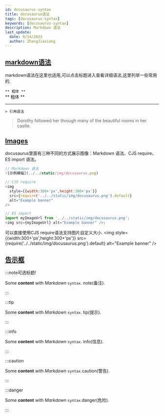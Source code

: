 ```yaml
---
id: docusaurus-syntax
title: docusaurus语法
tags: [docusaurus-syntax]
keywords: [docusaurus-syntax]
description: Markdown 语法
last_update:
  date: 9/14/2023
  author: ZhangJiaxiang
---
```


## [markdown语法](https://markdown.com.cn/basic-syntax/)

markdown语法在这里也适用,可以点击标题进入查看详细语法,这里列举一些常用的.

`** 粗体 **`  
** 粗体 **
***
`> 引用语法`
> Dorothy followed her through many of the beautiful rooms in her castle.


## [Images](https://docusaurus.io/zh-CN/docs/markdown-features/assets#images)

docusaurus里面有三种不同的方式展示图像：Markdown 语法、CJS require、ES import 语法。

```javascript
// Markdown 语法
![示例横幅](../../static/img/docusaurus.png)

// CJS require
<img
  style={{width:300+'px',height:300+'px'}}
  src={require('../../static/img/docusaurus.png').default}
  alt="Example banner"
/>

// ES import
import myImageUrl from '../../static/img/docusaurus.png';
<img src={myImageUrl} alt="Example banner" />;
```

可以直接使用CJS require语法支持图片自定义大小.
<img
style={{width:300+'px',height:300+'px'}}
src={require('../../static/img/docusaurus.png').default}
alt="Example banner"
/>

## [告示框](https://www.docusaurus.cn/docs/markdown-features/admonitions)

:::note可选标题!

Some **content** with _Markdown_ `syntax`. note(备注).

:::

:::tip

Some **content** with _Markdown_ `syntax`. tip(提示).

:::

:::info

Some **content** with _Markdown_ `syntax`. info(信息).

:::

:::caution

Some **content** with _Markdown_ `syntax`.caution(警告).

:::

:::danger

Some **content** with _Markdown_ `syntax`.danger(危险).

:::
